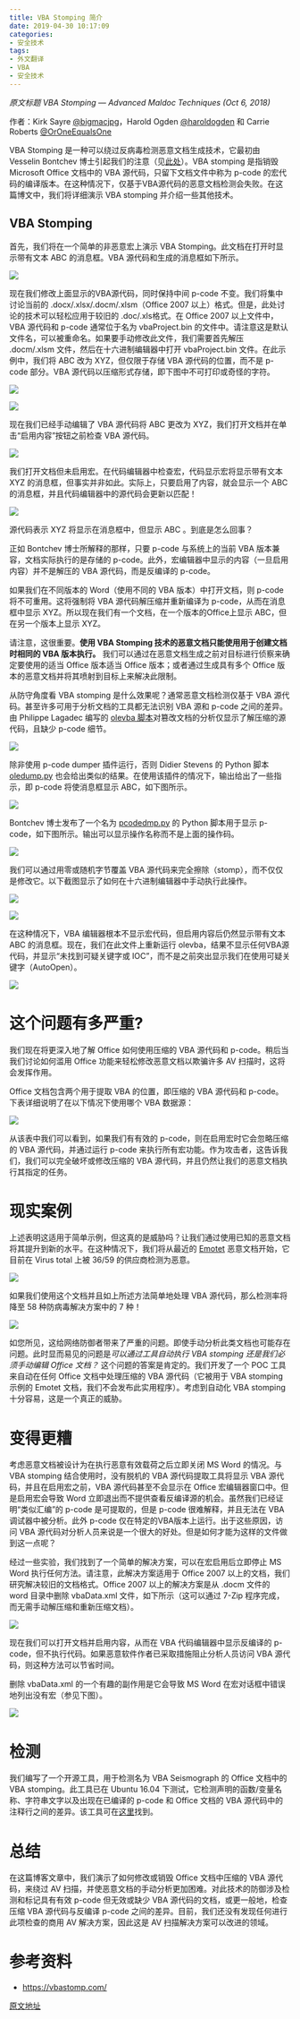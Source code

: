```yaml
---
title: VBA Stomping 简介
date: 2019-04-30 10:17:09
categories:
- 安全技术
tags:
- 外文翻译
- VBA
- 安全技术
---
```


*原文标题 VBA Stomping — Advanced Maldoc Techniques (Oct 6, 2018)*

作者：Kirk Sayre [@bigmacjpg](https://twitter.com/bigmacjpg)，Harold Ogden [@haroldogden](https://twitter.com/haroldogden) 和 Carrie Roberts [@OrOneEqualsOne](https://twitter.com/OrOneEqualsOne)

VBA Stomping 是一种可以绕过反病毒检测恶意文档生成技术，它最初由 Vesselin Bontchev 博士引起我们的注意（见[此处](https://github.com/bontchev/pcodedmp)）。VBA stomping 是指销毁 Microsoft Office 文档中的 VBA 源代码，只留下文档文件中称为 p-code 的宏代码的编译版本。在这种情况下，仅基于VBA源代码的恶意文档检测会失败。在这篇博文中，我们将详细演示 VBA stomping 并介绍一些其他技术。

<!-- more -->

## VBA Stomping

首先，我们将在一个简单的非恶意宏上演示 VBA Stomping。此文档在打开时显示带有文本 ABC 的消息框。VBA 源代码和生成的消息框如下所示。

![](/img/vba-stomping/1_P_mM0Ffo9kzzhtMM1O7oCg.png)

现在我们修改上面显示的VBA源代码，同时保持中间 p-code 不变。我们将集中讨论当前的 .docx/.xlsx/.docm/.xlsm（Office 2007 以上）格式。但是，此处讨论的技术可以轻松应用于较旧的 .doc/.xls格式。在 Office 2007 以上文件中，VBA 源代码和 p-code 通常位于名为 vbaProject.bin 的文件中。请注意这是默认文件名，可以被重命名。如果要手动修改此文件，我们需要首先解压 .docm/.xlsm 文件，然后在十六进制编辑器中打开 vbaProject.bin 文件。在此示例中，我们将 ABC 改为 XYZ，但仅限于存储 VBA 源代码的位置，而不是 p-code 部分。VBA 源代码以压缩形式存储，即下图中不可打印或奇怪的字符。

![](/img/vba-stomping/1_KGc1XphbyNT5Dws5W8lOPQ.png)

![](/img/vba-stomping/1_iHWUB-LOeGuw_8K02Gixpg.png)

现在我们已经手动编辑了 VBA 源代码将 ABC 更改为 XYZ，我们打开文档并在单击“启用内容”按钮之前检查 VBA 源代码。

![](/img/vba-stomping/1_jqYto7TMBR3MUZPqzdhogw.png)

我们打开文档但未启用宏。在代码编辑器中检查宏，代码显示宏将显示带有文本 XYZ 的消息框，但事实并非如此。实际上，只要启用了内容，就会显示一个 ABC 的消息框，并且代码编辑器中的源代码会更新以匹配！

![](/img/vba-stomping/1_VE19x2i45U7r6FXDxov1UA.png)

源代码表示 XYZ 将显示在消息框中，但显示 ABC 。到底是怎么回事？

正如 Bontchev 博士所解释的那样，只要 p-code 与系统上的当前 VBA 版本兼容，文档实际执行的是存储的 p-code。此外，宏编辑器中显示的内容（一旦启用内容）并不是解压的 VBA 源代码，而是反编译的 p-code。

如果我们在不同版本的 Word（使用不同的 VBA 版本）中打开文档，则 p-code 将不可重用。这将强制将 VBA 源代码解压缩并重新编译为 p-code，从而在消息框中显示 XYZ。所以现在我们有一个文档，在一个版本的Office上显示 ABC，但在另一个版本上显示 XYZ。

请注意，这很重要。**使用 VBA Stomping 技术的恶意文档只能使用用于创建文档时相同的 VBA 版本执行。** 我们可以通过在恶意文档生成之前对目标进行侦察来确定要使用的适当 Office 版本适当 Office 版本；或者通过生成具有多个 Office 版本的恶意文档并将其喷射到目标上来解决此限制。

从防守角度看 VBA stomping 是什么效果呢？通常恶意文档检测仅基于 VBA 源代码。甚至许多可用于分析文档的工具都无法识别 VBA 源和 p-code 之间的差异。由 Philippe Lagadec 编写的 [olevba 脚本](https://github.com/decalage2/oletools/wiki/olevba)对篡改文档的分析仅显示了解压缩的源代码，且缺少 p-code 细节。

![](/img/vba-stomping/1_TIq1-TyPn5gxopcr88-U9A.png)

除非使用 p-code dumper 插件运行，否则 Didier Stevens 的 Python 脚本 [oledump.py](https://blog.didierstevens.com/programs/oledump-py/) 也会给出类似的结果。在使用该插件的情况下，输出给出了一些指示，即 p-code 将使消息框显示 ABC，如下图所示。

![](/img/vba-stomping/1_ZmBHbwFxuqbZB9JZzN4yrw.png)

Bontchev 博士发布了一个名为 [pcodedmp.py](https://github.com/bontchev/pcodedmp) 的 Python 脚本用于显示 p-code，如下图所示。输出可以显示操作名称而不是上面的操作码。

![](/img/vba-stomping/1_1jU7iSKRyTb93EK5WfIZ3Q.png)

我们可以通过用零或随机字节覆盖 VBA 源代码来完全擦除（stomp），而不仅仅是修改它。以下截图显示了如何在十六进制编辑器中手动执行此操作。

![](/img/vba-stomping/1_xCsSmTV9k0qFMjUWfQDWuQ.png)

![](/img/vba-stomping/1_XLiGHjipu6lk7JU8rNxzXw.png)

在这种情况下，VBA 编辑器根本不显示宏代码，但启用内容后仍然显示带有文本 ABC 的消息框。现在，我们在此文件上重新运行 olevba，结果不显示任何VBA源代码，并显示“未找到可疑关键字或 IOC”，而不是之前突出显示我们在使用可疑关键字（AutoOpen）。

![](/img/vba-stomping/1_3t0jKe01yE0ydhE2pFXvxA.png)

# 这个问题有多严重?

我们现在将更深入地了解 Office 如何使用压缩的 VBA 源代码和 p-code。稍后当我们讨论如何滥用 Office 功能来轻松修改恶意文档以欺骗许多 AV 扫描时，这将会发挥作用。

Office 文档包含两个用于提取 VBA 的位置，即压缩的 VBA 源代码和 p-code。下表详细说明了在以下情况下使用哪个 VBA 数据源：

![](/img/vba-stomping/1_Eh5SA794dEMFOlkqR8ThDQ.png)

从该表中我们可以看到，如果我们有有效的 p-code，则在启用宏时它会忽略压缩的 VBA 源代码，并通过运行 p-code 来执行所有宏功能。作为攻击者，这告诉我们，我们可以完全破坏或修改压缩的 VBA 源代码，并且仍然让我们的恶意文档执行其指定的任务。

# 现实案例

上述表明这适用于简单示例，但这真的是威胁吗？让我们通过使用已知的恶意文档将其提升到新的水平。在这种情况下，我们将从最近的 [Emotet](https://www.cyber.nj.gov/threat-profiles/trojan-variants/emotet) 恶意文档开始，它目前在 Virus total 上被 36/59 的供应商检测为恶意。

![](/img/vba-stomping/1_vhePAlQl6xO7TLdXXW1mCg.png)

如果我们使用这个文档并且如上所述方法简单地处理 VBA 源代码，那么检测率将降至 58 种防病毒解决方案中的 7 种！

![](/img/vba-stomping/1_15XLHrfFRP4PcFoTSX1GCA.png)

如您所见，这给网络防御者带来了严重的问题。即使手动分析此类文档也可能存在问题。此时显而易见的问题是*可以通过工具自动执行 VBA stomping 还是我们必须手动编辑 Office 文档？* 这个问题的答案是肯定的。我们开发了一个 POC 工具来自动在任何 Office 文档中处理压缩的 VBA 源代码（它被用于 VBA stomping 示例的 Emotet 文档，我们不会发布此实用程序）。考虑到自动化 VBA stomping 十分容易，这是一个真正的威胁。

# 变得更糟

考虑恶意文档被设计为在执行恶意有效载荷之后立即关闭 MS Word 的情况。与 VBA stomping 结合使用时，没有脱机的 VBA 源代码提取工具将显示 VBA 源代码，并且在启用宏之前，VBA 源代码甚至不会显示在 Office 宏编辑器窗口中。但是启用宏会导致 Word 立即退出而不提供查看反编译源的机会。虽然我们已经证明“类似汇编”的 p-code 是可提取的，但是 p-code 很难解释，并且无法在 VBA 调试器中被分析。此外 p-code 仅在特定的VBA版本上运行。出于这些原因，访问 VBA 源代码对分析人员来说是一个很大的好处。但是如何才能为这样的文件做到这一点呢？

经过一些实验，我们找到了一个简单的解决方案，可以在宏启用后立即停止 MS Word 执行任何方法。请注意，此解决方案适用于 Office 2007 以上的文档，我们研究解决较旧的文档格式。Office 2007 以上的解决方案是从 .docm 文件的 word 目录中删除 vbaData.xml 文件，如下所示（这可以通过 7-Zip 程序完成，而无需手动解压缩和重新压缩文档）。

![](/img/vba-stomping/1_j953lLi4vkji5nySs3YPeg.png)

现在我们可以打开文档并启用内容，从而在 VBA 代码编辑器中显示反编译的 p-code，但不执行代码。如果恶意软件作者已采取措施阻止分析人员访问 VBA 源代码，则这种方法可以节省时间。

删除 vbaData.xml 的一个有趣的副作用是它会导致 MS Word 在宏对话框中错误地列出没有宏（参见下图）。

![](/img/vba-stomping/1_KIhYa2asfDGRAIWXERhXug.png)

# 检测

我们编写了一个开源工具，用于检测名为 VBA Seismograph 的 Office 文档中的 VBA stomping。此工具已在 Ubuntu 16.04 下测试，它检测声明的函数/变量名称、字符串文字以及出现在已编译的 p-code 和 Office 文档的 VBA 源代码中的注释行之间的差异。该工具可在[这里](https://github.com/kirk-sayre-work/VBASeismograph)找到。

# 总结

在这篇博客文章中，我们演示了如何修改或销毁 Office 文档中压缩的 VBA 源代码，来绕过 AV 扫描，并使恶意文档的手动分析更加困难。对此技术的防御涉及检测和标记具有有效 p-code 但无效或缺少 VBA 源代码的文档，或更一般地，检查压缩 VBA 源代码与反编译 p-code 之间的差异。目前，我们还没有发现任何进行此项检查的商用 AV 解决方案，因此这是 AV 扫描解决方案可以改进的领域。

# 参考资料
* https://vbastomp.com/

[原文地址](https://medium.com/walmartlabs/vba-stomping-advanced-maldoc-techniques-612c484ab278)